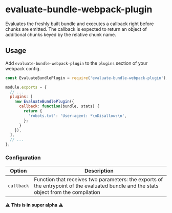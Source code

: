 # evaluate-bundle-webpack-plugin

Evaluates the freshly built bundle and executes a callback right before chunks are emitted. The callback is expected to return an object of additional chunks keyed by the relative chunk name.

## Usage

Add `evaluate-bundle-webpack-plugin` to the `plugins` section of your webpack config.

```js
const EvaluateBundlePlugin = require('evaluate-bundle-webpack-plugin');

module.exports = {
  // ...
  plugins: [
    new EvaluateBundlePlugin({
      callback: function(bundle, stats) {
        return {
          'robots.txt': 'User-agent: *\nDisallow:\n',
        };
      }
    }),
  ],
  // ...
};
```

### Configuration

| Option | Description |
|---|---|
| `callback` | Function that receives two parameters: the exports of the entrypoint of the evaluated bundle and the stats object from the compilation |

:warning: **This is in super alpha** :warning:
